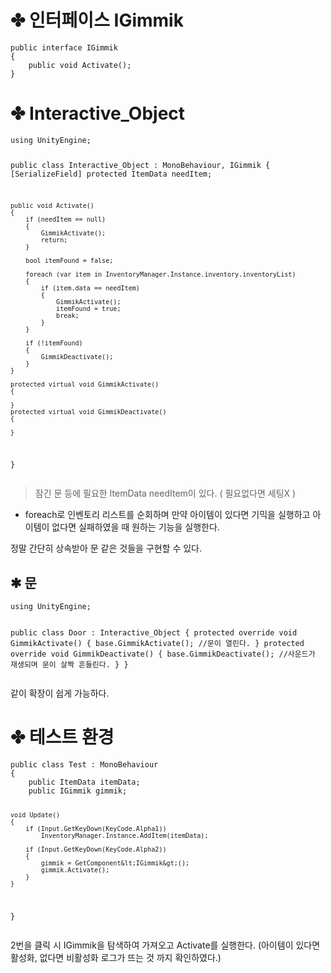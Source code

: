 <h1 id="✤-인터페이스-igimmik">✤ 인터페이스 IGimmik</h1>
<pre><code class="language-cs">public interface IGimmik
{
    public void Activate();
}</code></pre>
<h1 id="✤-interactive_object">✤ Interactive_Object</h1>
<pre><code class="language-cs">using UnityEngine;

public class Interactive_Object : MonoBehaviour, IGimmik
{
    [SerializeField] protected ItemData needItem;

    public void Activate()
    {
        if (needItem == null)
        {
            GimmikActivate();
            return;
        }

        bool itemFound = false;

        foreach (var item in InventoryManager.Instance.inventory.inventoryList)
        {
            if (item.data == needItem)
            {
                GimmikActivate();
                itemFound = true;
                break;
            }
        }

        if (!itemFound)
        {
            GimmikDeactivate();
        }
    }

    protected virtual void GimmikActivate()
    {

    }
    protected virtual void GimmikDeactivate()
    {

    }
}</code></pre>
<blockquote>
<p>잠긴 문 등에 필요한 ItemData needItem이 있다. ( 필요없다면 세팅X )</p>
</blockquote>
<ul>
<li>foreach로 인벤토리 리스트를 순회하며 만약 아이템이 있다면 기믹을 실행하고
아이템이 없다면 실패하였을 때 원하는 기능을 실행한다.</li>
</ul>
<p>정말 간단히 상속받아 문 같은 것들을 구현할 수 있다.</p>
<h2 id="✱-문">✱ 문</h2>
<pre><code class="language-cs">using UnityEngine;

public class Door : Interactive_Object
{
    protected override void GimmikActivate()
    {
        base.GimmikActivate();
        //문이 열린다.
    }
    protected override void GimmikDeactivate()
    {
        base.GimmikDeactivate();
        //사운드가 재생되며 문이 살짝 흔들린다.
    }
}
</code></pre>
<p>같이 확장이 쉽게 가능하다.</p>
<h1 id="✤-테스트-환경">✤ 테스트 환경</h1>
<pre><code class="language-cs">public class Test : MonoBehaviour
{
    public ItemData itemData;
    public IGimmik gimmik;

    void Update()
    {
        if (Input.GetKeyDown(KeyCode.Alpha1))
            InventoryManager.Instance.AddItem(itemData);

        if (Input.GetKeyDown(KeyCode.Alpha2))
        {
            gimmik = GetComponent&lt;IGimmik&gt;();
            gimmik.Activate();
        }
    }
}
</code></pre>
<p>2번을 클릭 시 IGimmik을 탐색하여 가져오고 Activate를 실행한다.
(아이템이 있다면 활성화, 없다면 비활성화 로그가 뜨는 것 까지 확인하였다.)</p>